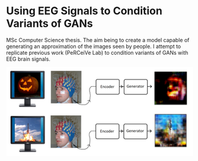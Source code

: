 # Using EEG Signals to Condition Variants of GANs

MSc Computer Science thesis. The aim being to create a model capable of generating an approximation of the images seen by people. I attempt to replicate previous work (PeRCeiVe Lab) to condition variants of GANs with EEG brain signals. 

<img src="project_visualization.png" width="600">
